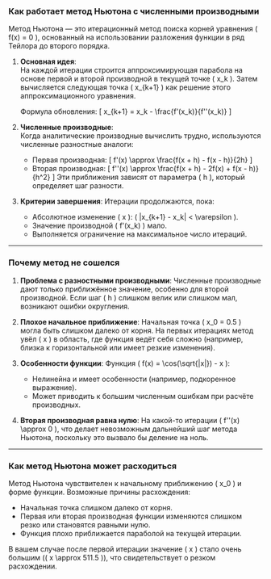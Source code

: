 ### Как работает метод Ньютона с численными производными
Метод Ньютона — это итерационный метод поиска корней уравнения \( f(x) = 0 \), основанный на использовании разложения функции в ряд Тейлора до второго порядка.  

1. **Основная идея**:  
   На каждой итерации строится аппроксимирующая парабола на основе первой и второй производной в текущей точке \( x_k \). Затем вычисляется следующая точка \( x_{k+1} \) как решение этого аппроксимационного уравнения.  

   Формула обновления:
   \[
   x_{k+1} = x_k - \frac{f'(x_k)}{f''(x_k)}
   \]

2. **Численные производные**:  
   Когда аналитические производные вычислить трудно, используются численные разностные аналоги:  
   - Первая производная:
     \[
     f'(x) \approx \frac{f(x + h) - f(x - h)}{2h}
     \]
   - Вторая производная:
     \[
     f''(x) \approx \frac{f(x + h) - 2f(x) + f(x - h)}{h^2}
     \]
   Эти приближения зависят от параметра \( h \), который определяет шаг разности. 

3. **Критерии завершения**:
   Итерации продолжаются, пока:
   - Абсолютное изменение \( x \): \( |x_{k+1} - x_k| < \varepsilon \).
   - Значение производной \( f'(x_k) \) мало.
   - Выполняется ограничение на максимальное число итераций.

---

### Почему метод не сошелся
1. **Проблема с разностными производными**:
   Численные производные дают только приближённое значение, особенно для второй производной. Если шаг \( h \) слишком велик или слишком мал, возникают ошибки округления.

2. **Плохое начальное приближение**:
   Начальная точка \( x_0 = 0.5 \) могла быть слишком далеко от корня. На первых итерациях метод увёл \( x \) в область, где функция ведёт себя сложно (например, близка к горизонтальной или имеет резкие изменения).

3. **Особенности функции**:
   Функция \( f(x) = \cos(\sqrt{|x|}) - x \):
   - Нелинейна и имеет особенности (например, подкоренное выражение).
   - Может приводить к большим численным ошибкам при расчёте производных.

4. **Вторая производная равна нулю**:
   На какой-то итерации \( f''(x) \approx 0 \), что делает невозможным дальнейший шаг метода Ньютона, поскольку это вызвало бы деление на ноль.

---

### Как метод Ньютона может расходиться
Метод Ньютона чувствителен к начальному приближению \( x_0 \) и форме функции. Возможные причины расхождения:
- Начальная точка слишком далеко от корня.
- Первая или вторая производная функции изменяются слишком резко или становятся равными нулю.
- Функция плохо приближается параболой на текущей итерации.

В вашем случае после первой итерации значение \( x \) стало очень большим (\( x \approx 511.5 \)), что свидетельствует о резком расхождении.

